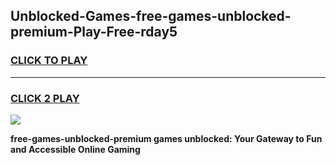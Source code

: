 
## Unblocked-Games-free-games-unblocked-premium-Play-Free-rday5
<h3>
<a href="https://premium76.site?title=free-games-unblocked-premium&ref=21A">CLICK TO PLAY</a></h3>
<hr>

<h3>
<a href="https://premium76.site?title=free-games-unblocked-premium&ref=21A">CLICK 2 PLAY</a>
  
</h3>

<a href="https://premium76.site?title=free-games-unblocked-premium&ref=21A"><img src="https://clearcache.store/games.png"></a>


**free-games-unblocked-premium games unblocked: Your Gateway to Fun and Accessible Online Gaming**
